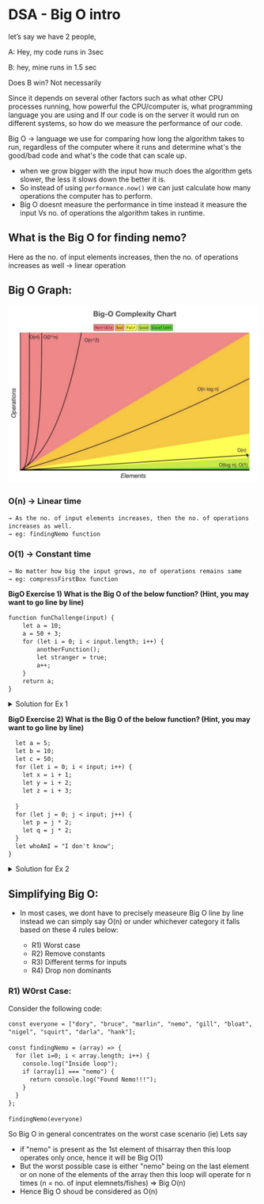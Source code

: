 # DSA - Big O intro

let’s say we have 2 people,

A: Hey, my code runs in 3sec

B: hey, mine runs in 1.5 sec

Does B win? Not necessarily

Since it depends on several other factors such as what other CPU processes running, how powerful the CPU/computer is, what programming language you are using and If our code is on the server it would run on different systems, so how do we measure the performance of our code.

Big O → language we use for comparing how long the algorithm takes to run, regardless of the computer where it runs and determine what's the good/bad code and what's the code that can scale up.

- when we grow bigger with the input how much does the algorithm gets slower, the less it slows down the better it is.
- So instead of using `performance.now()` we can just calculate how many operations the computer has to perform.
- Big O doesnt measure the performance in time instead it measure the input Vs no. of operations the algorithm takes in runtime.

## What is the Big O for finding nemo?

Here as the no. of input elements increases, then the no. of operations increases as well → linear operation

## Big O Graph:

![Big O Graph](bigO.png)

### O(n) → Linear time

    → As the no. of input elements increases, then the no. of operations increases as well.
    → eg: findingNemo function

### O(1) → Constant time

    → No matter how big the input grows, no of operations remains same
    → eg: compressFirstBox function

**BigO Exercise 1) What is the Big O of the below function? (Hint, you may want to go line by line)**

```
function funChallenge(input) {
	let a = 10;
	a = 50 + 3;
	for (let i = 0; i < input.length; i++) {
		anotherFunction();
		let stranger = true;
		a++;
	}
	return a;
}
```

<details>
<summary>Solution for Ex 1</summary>

```
function funChallenge(input) {
let a = 10; // O(1)
a = 50 + 3; // O(1)
for (let i = 0; i < input.length; i++) { // O(n)
anotherFunction(); // O(n)
let stranger = true; // O(n)
a++; // O(n)
}
return a; // O(1)
}
```

Ans: Big O( 3*O(1) + 4*O(n) ) = Big O(3 + 4n) ⇒ This simplifies to Big O(n)

</details>

**BigO Exercise 2) What is the Big O of the below function? (Hint, you may want to go line by line)**

```function anotherFunChallenge(input) .
  let a = 5;
  let b = 10;
  let c = 50;
  for (let i = 0; i < input; i++) {
    let x = i + 1;
    let y = i + 2;
    let z = i + 3;

  }
  for (let j = 0; j < input; j++) {
    let p = j * 2;
    let q = j * 2;
  }
  let whoAmI = "I don't know";
}
```

<details>
<summary>Solution for Ex 2</summary>

```
function anotherFunChallenge(input) {
let a = 5; // O(1)
let b = 10; // O(1)
let c = 50; // O(1)
for (let i = 0; i < input; i++) { // O(n)
let x = i + 1; // O(n)
let y = i + 2; // O(n)
let z = i + 3; // O(n)
}
for (let j = 0; j < input; j++) { // O(n)
let p = j _ 2; // O(n)
let q = j _ 2; // O(n)
}
let whoAmI = "I don't know"; // O(1)
}
```

= 4*O(1) + 4*O(n) + 3\*O(n)
= 4 + 4n + 3n
= Big O(4 +7n) ⇒ This simplifies to Big O(n)

</details>

## Simplifying Big O:

- In most cases, we dont have to precisely measeure Big O line by line instead we can simply say O(n) or under whichever category it falls
  based on these 4 rules below:

  - R1) Worst case
  - R2) Remove constants
  - R3) Different terms for inputs
  - R4) Drop non dominants

### R1) W0rst Case:

Consider the following code:

```
const everyone = ["dory", "bruce", "marlin", "nemo", "gill", "bloat", "nigel", "squirt", "darla", "hank"];

const findingNemo = (array) => {
  for (let i=0; i < array.length; i++) {
    console.log("Inside loop");
    if (array[i] === "nemo") {
      return console.log("Found Nemo!!!");
    }
  }
};

findingNemo(everyone)
```

So Big O in general concentrates on the worst case scenario (ie) Lets say

- if "nemo" is present as the 1st element of thisarray then this loop operates only once, hence it will be Big O(1)
- But the worst possible case is either "nemo" being on the last element or on none of the elements of the array then this loop will operate for n times (n = no. of input elemnets/fishes) ⇒ Big O(n)
- Hence Big O shoud be considered as O(n)

